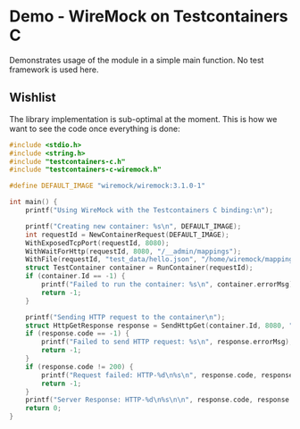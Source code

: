# Demo - WireMock on Testcontainers C

Demonstrates usage of the module in a simple main function.
No test framework is used here.

## Wishlist

The library implementation is sub-optimal at the moment.
This is how we want to see the code once everything is done:

```c
#include <stdio.h>
#include <string.h>
#include "testcontainers-c.h"
#include "testcontainers-c-wiremock.h"

#define DEFAULT_IMAGE "wiremock/wiremock:3.1.0-1"

int main() {
    printf("Using WireMock with the Testcontainers C binding:\n");

    printf("Creating new container: %s\n", DEFAULT_IMAGE);
    int requestId = NewContainerRequest(DEFAULT_IMAGE);
    WithExposedTcpPort(requestId, 8080);
    WithWaitForHttp(requestId, 8080, "/__admin/mappings");
    WithFile(requestId, "test_data/hello.json", "/home/wiremock/mappings/hello.json");
    struct TestContainer container = RunContainer(requestId);
    if (container.Id == -1) {
        printf("Failed to run the container: %s\n", container.errorMsg);
        return -1;
    }

    printf("Sending HTTP request to the container\n");
    struct HttpGetResponse response = SendHttpGet(container.Id, 8080, "/hello");
    if (response.code == -1) {
        printf("Failed to send HTTP request: %s\n", response.errorMsg);
        return -1;
    }
    if (response.code != 200) {
        printf("Request failed: HTTP-%d\n%s\n", response.code, response.errorMsg);
        return -1;
    }
    printf("Server Response: HTTP-%d\n%s\n\n", response.code, response.msg);
    return 0;
}
```
